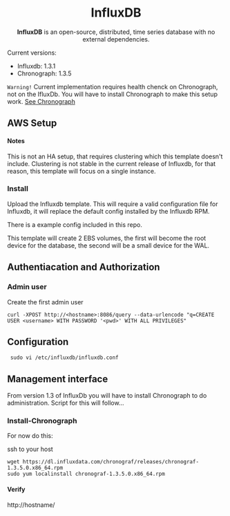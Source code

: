 <h1 align="center">InfluxDB</h1>
<p align="center">
  <b>InfluxDB</b> is an open-source, distributed, time series database with no external dependencies.  
</p>

Current versions:
* Influxdb: 1.3.1
* Chronograph: 1.3.5

`Warning!`
Current implementation requires health chenck on Chronograph, not on the IfluxDb.
You will have to install Chronograph to make this setup work. [See Chronograph](#Install-Chronograph)

## AWS Setup

#### Notes
This is not an HA setup, that requires clustering which this template doesn't include.  Clustering is not stable in the current release of Influxdb, for that reason, this template will focus on a single instance.

### Install
Upload the Influxdb template.  This will require a valid configuration file for Influxdb, it will replace the default config installed by the Influxdb RPM.  

There is a example config included in this repo.  

This template will create 2 EBS volumes, the first will become the root device for the database, the second will be a small device for the WAL.

## Authentiacation and Authorization

### Admin user

Create the first admin user
```
curl -XPOST http://<hostname>:8086/query --data-urlencode "q=CREATE USER <username> WITH PASSWORD '<pwd>' WITH ALL PRIVILEGES"
```



## Configuration
```
 sudo vi /etc/influxdb/influxdb.conf
 ```
## Management interface

From version 1.3 of InfluxDb you will have to install Chronograph to do administration. Script for this will follow...

### Install-Chronograph
For now do this:

ssh to your host
```
wget https://dl.influxdata.com/chronograf/releases/chronograf-1.3.5.0.x86_64.rpm
sudo yum localinstall chronograf-1.3.5.0.x86_64.rpm
```
#### Verify
http://hostname/
